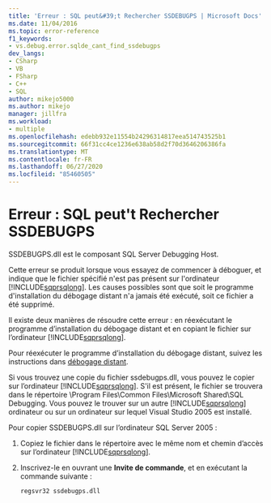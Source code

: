```yaml
---
title: 'Erreur : SQL peut&#39;t Rechercher SSDEBUGPS | Microsoft Docs'
ms.date: 11/04/2016
ms.topic: error-reference
f1_keywords:
- vs.debug.error.sqlde_cant_find_ssdebugps
dev_langs:
- CSharp
- VB
- FSharp
- C++
- SQL
author: mikejo5000
ms.author: mikejo
manager: jillfra
ms.workload:
- multiple
ms.openlocfilehash: edebb932e11554b24296314817eea514743525b1
ms.sourcegitcommit: 66f31cc4ce1236e638ab58d2f70d3646206386fa
ms.translationtype: MT
ms.contentlocale: fr-FR
ms.lasthandoff: 06/27/2020
ms.locfileid: "85460505"
---
```

# <a name="error-sql-can39t-find-ssdebugps"></a>Erreur : SQL peut&#39;t Rechercher SSDEBUGPS

SSDEBUGPS.dll est le composant SQL Server Debugging Host.

Cette erreur se produit lorsque vous essayez de commencer à déboguer, et indique que le fichier spécifié n'est pas présent sur l'ordinateur [!INCLUDE[sqprsqlong](../debugger/includes/sqprsqlong_md.md)]. Les causes possibles sont que soit le programme d'installation du débogage distant n'a jamais été exécuté, soit ce fichier a été supprimé.

Il existe deux manières de résoudre cette erreur : en réexécutant le programme d’installation du débogage distant et en copiant le fichier sur l’ordinateur [!INCLUDE[sqprsqlong](../debugger/includes/sqprsqlong_md.md)].

Pour réexécuter le programme d’installation du débogage distant, suivez les instructions dans [débogage distant](../debugger/remote-debugging.md).

Si vous trouvez une copie du fichier ssdebugps.dll, vous pouvez le copier sur l’ordinateur [!INCLUDE[sqprsqlong](../debugger/includes/sqprsqlong_md.md)]. S'il est présent, le fichier se trouvera dans le répertoire \Program Files\Common Files\Microsoft Shared\SQL Debugging. Vous pouvez le trouver sur un autre [!INCLUDE[sqprsqlong](../debugger/includes/sqprsqlong_md.md)] ordinateur ou sur un ordinateur sur lequel Visual Studio 2005 est installé.

Pour copier SSDEBUGPS.dll sur l’ordinateur SQL Server 2005 :

1. Copiez le fichier dans le répertoire avec le même nom et chemin d’accès sur l’ordinateur [!INCLUDE[sqprsqlong](../debugger/includes/sqprsqlong_md.md)].

2. Inscrivez-le en ouvrant une **Invite de commande**, et en exécutant la commande suivante :

    ```cmd
    regsvr32 ssdebugps.dll
    ```
